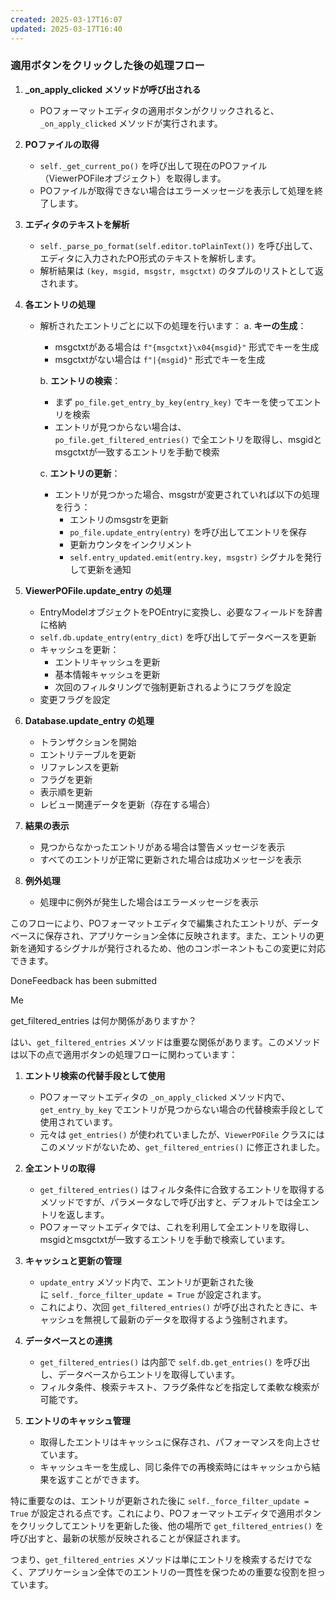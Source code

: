 ```yaml
---
created: 2025-03-17T16:07
updated: 2025-03-17T16:40
---
```

### 適用ボタンをクリックした後の処理フロー


1. **_on_apply_clicked メソッドが呼び出される**
    
    - POフォーマットエディタの適用ボタンがクリックされると、`_on_apply_clicked` メソッドが実行されます。
2. **POファイルの取得**
    
    - `self._get_current_po()` を呼び出して現在のPOファイル（ViewerPOFileオブジェクト）を取得します。
    - POファイルが取得できない場合はエラーメッセージを表示して処理を終了します。
3. **エディタのテキストを解析**
    
    - `self._parse_po_format(self.editor.toPlainText())` を呼び出して、エディタに入力されたPO形式のテキストを解析します。
    - 解析結果は `(key, msgid, msgstr, msgctxt)` のタプルのリストとして返されます。
4. **各エントリの処理**
    
    - 解析されたエントリごとに以下の処理を行います： a. **キーの生成**：
        
        - msgctxtがある場合は `f"{msgctxt}\x04{msgid}"` 形式でキーを生成
        - msgctxtがない場合は `f"|{msgid}"` 形式でキーを生成
        
        b. **エントリの検索**：
        
        - まず `po_file.get_entry_by_key(entry_key)` でキーを使ってエントリを検索
        - エントリが見つからない場合は、`po_file.get_filtered_entries()` で全エントリを取得し、msgidとmsgctxtが一致するエントリを手動で検索
        
        c. **エントリの更新**：
        
        - エントリが見つかった場合、msgstrが変更されていれば以下の処理を行う：
            - エントリのmsgstrを更新
            - `po_file.update_entry(entry)` を呼び出してエントリを保存
            - 更新カウンタをインクリメント
            - `self.entry_updated.emit(entry.key, msgstr)` シグナルを発行して更新を通知
5. **ViewerPOFile.update_entry の処理**
    
    - EntryModelオブジェクトをPOEntryに変換し、必要なフィールドを辞書に格納
    - `self.db.update_entry(entry_dict)` を呼び出してデータベースを更新
    - キャッシュを更新：
        - エントリキャッシュを更新
        - 基本情報キャッシュを更新
        - 次回のフィルタリングで強制更新されるようにフラグを設定
    - 変更フラグを設定
6. **Database.update_entry の処理**
    
    - トランザクションを開始
    - エントリテーブルを更新
    - リファレンスを更新
    - フラグを更新
    - 表示順を更新
    - レビュー関連データを更新（存在する場合）
7. **結果の表示**
    
    - 見つからなかったエントリがある場合は警告メッセージを表示
    - すべてのエントリが正常に更新された場合は成功メッセージを表示
8. **例外処理**
    
    - 処理中に例外が発生した場合はエラーメッセージを表示

このフローにより、POフォーマットエディタで編集されたエントリが、データベースに保存され、アプリケーション全体に反映されます。また、エントリの更新を通知するシグナルが発行されるため、他のコンポーネントもこの変更に対応できます。

DoneFeedback has been submitted

Me

get_filtered_entries は何か関係がありますか？

はい、`get_filtered_entries` メソッドは重要な関係があります。このメソッドは以下の点で適用ボタンの処理フローに関わっています：

1. **エントリ検索の代替手段として使用**
    
    - POフォーマットエディタの `_on_apply_clicked` メソッド内で、`get_entry_by_key` でエントリが見つからない場合の代替検索手段として使用されています。
    - 元々は `get_entries()` が使われていましたが、`ViewerPOFile` クラスにはこのメソッドがないため、`get_filtered_entries()` に修正されました。
2. **全エントリの取得**
    
    - `get_filtered_entries()` はフィルタ条件に合致するエントリを取得するメソッドですが、パラメータなしで呼び出すと、デフォルトでは全エントリを返します。
    - POフォーマットエディタでは、これを利用して全エントリを取得し、msgidとmsgctxtが一致するエントリを手動で検索しています。
3. **キャッシュと更新の管理**
    
    - `update_entry` メソッド内で、エントリが更新された後に `self._force_filter_update = True` が設定されます。
    - これにより、次回 `get_filtered_entries()` が呼び出されたときに、キャッシュを無視して最新のデータを取得するよう強制されます。
4. **データベースとの連携**
    
    - `get_filtered_entries()` は内部で `self.db.get_entries()` を呼び出し、データベースからエントリを取得しています。
    - フィルタ条件、検索テキスト、フラグ条件などを指定して柔軟な検索が可能です。
5. **エントリのキャッシュ管理**
    
    - 取得したエントリはキャッシュに保存され、パフォーマンスを向上させています。
    - キャッシュキーを生成し、同じ条件での再検索時にはキャッシュから結果を返すことができます。

特に重要なのは、エントリが更新された後に `self._force_filter_update = True` が設定される点です。これにより、POフォーマットエディタで適用ボタンをクリックしてエントリを更新した後、他の場所で `get_filtered_entries()` を呼び出すと、最新の状態が反映されることが保証されます。

つまり、`get_filtered_entries` メソッドは単にエントリを検索するだけでなく、アプリケーション全体でのエントリの一貫性を保つための重要な役割を担っています。